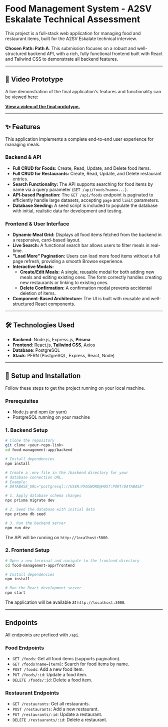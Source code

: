 # Food Management System - A2SV Eskalate Technical Assessment

This project is a full-stack web application for managing food and restaurant items, built for the A2SV Eskalate technical interview.

**Chosen Path: Path A**. This submission focuses on a robust and well-structured backend API, with a rich, fully functional frontend built with React and Tailwind CSS to demonstrate all backend features.

---

## 🎥 Video Prototype

A live demonstration of the final application's features and functionality can be viewed here:

**[View a video of the final prototype.](https://share.zight.com/P8uqbj7Y)**

---

## ✨ Features

This application implements a complete end-to-end user experience for managing meals.

### **Backend & API**

- **Full CRUD for Foods:** Create, Read, Update, and Delete food items.
- **Full CRUD for Restaurants:** Create, Read, Update, and Delete restaurant entries.
- **Search Functionality:** The API supports searching for food items by name via a query parameter (`GET /api/foods?name=...`).
- **API-based Pagination:** The `GET /api/foods` endpoint is paginated to efficiently handle large datasets, accepting `page` and `limit` parameters.
- **Database Seeding:** A seed script is included to populate the database with initial, realistic data for development and testing.

### **Frontend & User Interface**

- **Dynamic Meal Grid:** Displays all food items fetched from the backend in a responsive, card-based layout.
- **Live Search:** A functional search bar allows users to filter meals in real-time.
- **"Load More" Pagination:** Users can load more food items without a full page refresh, providing a smooth Browse experience.
- **Interactive Modals:**
  - **Create/Edit Meals:** A single, reusable modal for both adding new meals and editing existing ones. The form correctly handles creating new restaurants or linking to existing ones.
  - **Delete Confirmation:** A confirmation modal prevents accidental deletion of items.
- **Component-Based Architecture:** The UI is built with reusable and well-structured React components.

---

## 🛠️ Technologies Used

- **Backend**: Node.js, Express.js, **Prisma**
- **Frontend**: React.js, **Tailwind CSS**, Axios
- **Database**: PostgreSQL
- **Stack**: PERN (PostgreSQL, Express, React, Node)

---

## 🚀 Setup and Installation

Follow these steps to get the project running on your local machine.

### **Prerequisites**

- Node.js and npm (or yarn)
- PostgreSQL running on your machine

### **1. Backend Setup**

```bash
# Clone the repository
git clone <your-repo-link>
cd food-management-app/backend

# Install dependencies
npm install

# Create a .env file in the /backend directory for your
# database connection URL.
# Example:
# DATABASE_URL="postgresql://USER:PASSWORD@HOST:PORT/DATABASE"

# 1. Apply database schema changes
npx prisma migrate dev

# 2. Seed the database with initial data
npx prisma db seed

# 3. Run the backend server
npm run dev
```

The API will be running on `http://localhost:5000`.

### **2. Frontend Setup**

```bash
# Open a new terminal and navigate to the frontend directory
cd food-management-app/frontend

# Install dependencies
npm install

# Run the React development server
npm start
```

The application will be available at `http://localhost:3000`.

---

## Endpoints

All endpoints are prefixed with `/api`.

### **Food Endpoints**

- `GET /foods`: Get all food items (supports pagination).
- `GET /foods?name=[term]`: Search for food items by name.
- `POST /foods`: Add a new food item.
- `PUT /foods/:id`: Update a food item.
- `DELETE /foods/:id`: Delete a food item.

### **Restaurant Endpoints**

- `GET /restaurants`: Get all restaurants.
- `POST /restaurants`: Add a new restaurant.
- `PUT /restaurants/:id`: Update a restaurant.
- `DELETE /restaurants/:id`: Delete a restaurant.
